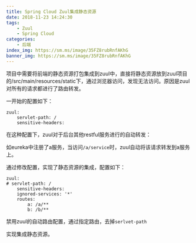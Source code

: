 ```yaml
---
title: Spring Cloud Zuul集成静态资源
date: 2018-11-23 14:24:30
tags:
    - Zuul
    - Spring Cloud
categories:
    - 后端
index_img: https://sm.ms/image/35FZ8rubRnfAKhG
banner_img: https://sm.ms/image/35FZ8rubRnfAKhG
---
```


项目中需要将前端的静态资源打包集成到zuul中，直接将静态资源放到zuul项目的/src/main/resources/static下，通过浏览器访问，发现无法访问。原因是zuul对所有的请求都进行了路由转发。

一开始的配置如下：

```
zuul:
    servlet-path: /
    sensitive-headers:
```

在这种配置下，zuul对于后台其他restful服务进行的自动转发：

如eureka中注册了a服务，当访问`/a/service`时，zuul自动将该请求转发到a服务上。

通过修改配置，实现了静态资源的集成，配置如下：

```
zuul:
# servlet-path: /
    sensitive-headers:
    ignored-services: '*'
    routes:
        a: /a/**
        b: /b/**
```

禁用zuul的自动路由配置，通过指定路由，去掉`serlvet-path`

实现集成静态资源。
